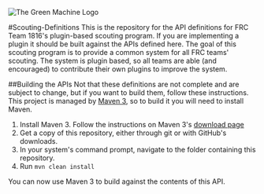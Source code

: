 ![The Green Machine Logo](http://edinarobotics.com/sites/all/themes/greenmachine/assets/images/Logo.gif)

#Scouting-Definitions
This is the repository for the API definitions for FRC Team 1816's plugin-based scouting program. If you are implementing a plugin it should be built against the APIs defined here.
The goal of this scouting program is to provide a common system for all FRC teams' scouting. The system is plugin based, so all teams are able (and encouraged) to contribute their own plugins to improve the system.

##Building the APIs
Not that these definitions are not complete and are subject to change, but if you want to build them, follow these instructions.
This project is managed by [Maven 3](http://maven.apache.org/), so to build it you will need to install Maven.

1. Install Maven 3. Follow the instructions on Maven 3's [download page](http://maven.apache.org/download.html)
2. Get a copy of this repository, either through git or with GitHub's downloads.
3. In your system's command prompt, navigate to the folder containing this repository.
4. Run ```mvn clean install```

You can now use Maven 3 to build against the contents of this API.
